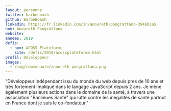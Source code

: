 ```yaml
---
layout: personne
twitter: barbenoash
github: BarbeNoash
linkedin: https://fr.linkedin.com/in/anoureth-pongrattana-3946b2a5
nom: Anoureth Pongrattana
website:
annees: 2019
defis:
  - nom: ACOSS-Plateforme
    site: /defis/2019/acossplateforme.html
profil: Développeur
images:
  - /img/communaute/anoureth-pongrattana.png
---
```


"Développeur indépendant issu du monde du web depuis près de 10 ans et très fortement impliqué dans le langage JavaScript depuis 2 ans. Je mène également plusieurs actions dans le domaine de la santé, à travers une association "Banlieues Santé" qui lutte contre les inégalités de santé partout en France dont je suis le co-fondateur."

